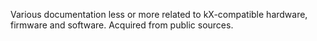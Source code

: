 
Various documentation less or more related to kX-compatible hardware, firmware and software.
Acquired from public sources.
